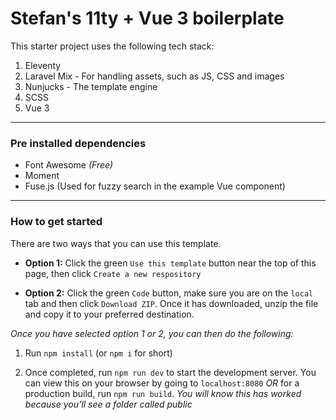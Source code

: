 # Stefan's 11ty + Vue 3 boilerplate

This starter project uses the following tech stack:

1. Eleventy
2. Laravel Mix - For handling assets, such as JS, CSS and images
3. Nunjucks - The template engine
4. SCSS
5. Vue 3

---
### Pre installed dependencies

- Font Awesome _(Free)_
- Moment
- Fuse.js (Used for fuzzy search in the example Vue component)
---

### How to get started

There are two ways that you can use this template. 

* **Option 1:** Click the green `Use this template` button near the top of this page, then click `Create a new respository`

* **Option 2:** Click the green `Code` button, make sure you are on the `local` tab and then click `Download ZIP`. Once it has downloaded, unzip the file and copy it to your preferred destination.

_Once you have selected option 1 or 2, you can then do the following:_

1. Run `npm install` (or `npm i` for short)

2. Once completed, run `npm run dev` to start the development server. You can view this on your browser by going to `localhost:8080` _OR_ for a production build, run `npm run build`. _You will know this has worked because you’ll see a folder called public_
